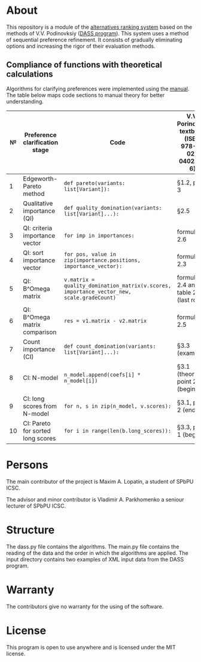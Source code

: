 # About
This repository is a module of the [alternatives ranking system](http://mcodm.ru/theory/Podinovski%202019.pdf) based on the methods of V.V. Podinovksiy ([DASS program](http://mcodm.ru/soft/dass/)). 
This system uses a method of sequential preference refinement. 
It consists of gradually eliminating options and increasing the rigor of their evaluation methods.

## Compliance of functions with theoretical calculations
Algorithms for clarifying preferences were implemented using the [manual](http://mcodm.ru/theory/Podinovski%202019.pdf). The table below maps code sections to manual theory for better understanding.

| №  | Preference clarification stage    | Code                                                                                    | V.V. Porinovski textbook (ISBN 978-5-02-040241-6) |
|----|-----------------------------------|-----------------------------------------------------------------------------------------|---------------------------------------------------|
| 1  | Edgeworth-Pareto method           | `def pareto(variants: list[Variant]):`                                                    | §1.2, point 3                                     |
| 2  | Qualitative importance (QI)       | `def quality_domination(variants: list[Variant]...):`                                     | §2.5                                              |
| 3  | QI: criteria importance vector    | `for imp in importances:`                                                                 | formula 2.6                                       |
| 4  | QI: sort importance vector        | `for pos, value in zip(importance.positions, importance_vector):`                         | formula 2.3                                       |
| 5  | QI: B^Omega matrix                | `v.matrix = quality_domination_matrix(v.scores, importance_vector_new, scale.gradeCount)` | formula 2.4 and table 2.2 (last row)              |
| 6  | QI: B^Omega matrix comparison     | `res = v1.matrix - v2.matrix`                                                             | formula 2.5                                       |
| 7  | Count importance (CI)             | `def count_domination(variants: list[Variant]...):`                                       | §3.3 (example)                                    |
| 8  | CI: N-model                       | `n_model.append(coefs[i] * n_model[i])`                                                   | §3.1 (theory), point 2 (begin)                    |
| 9  | CI: long scores from N-model      | `for n, s in zip(n_model, v.scores):`                                                     | §3.1, point 2 (end)                               |
| 10 | CI: Pareto for sorted long scores | `for i in range(len(b.long_scores)):`                                                     | §3.3, point 1 (begin)                             |

# Persons
The main contributor of the project is Maxim A. Lopatin, a student of SPbPU ICSC.

The advisor and minor contributor is Vladimir A. Parkhomenko a seniour lecturer of SPbPU ICSC. 

# Structure
The dass.py file contains the algorithms. 
The main.py file contains the reading of the data and the order in which the algorithms are applied. 
The input directory contains two examples of XML input data from the DASS program.

# Warranty
The contributors give no warranty for the using of the software.

# License
This program is open to use anywhere and is licensed under the MIT license.
